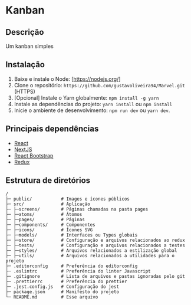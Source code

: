 # Kanban

## Descrição

Um kanban simples

## Instalação

1. Baixe e instale o Node: [https://nodejs.org/]
2. Clone o repositório: `https://github.com/gustavoliveira94/Marvel.git` (HTTPS)
3. \[Opcional\] Instale o Yarn globalmente: `npm install -g yarn`
4. Instale as dependências do projeto: `yarn install` ou `npm install`
5. Inicie o ambiente de desenvolvimento: `npm run dev` ou `yarn dev`.

## Principais dependências

- [React](https://reactjs.org/)
- [NextJS](https://nextjs.org/)
- [React Bootstrap](https://react-bootstrap.github.io/)
- [Redux](https://redux.js.org/)

## Estrutura de diretórios

```
/
├─ public/           # Images e ícones públicos
├─ src/              # Aplicação
├─ ├─screens/        # Páginas chamadas na pasta pages
├─ ├─atoms/          # Átomos
├─ ├─pages/          # Páginas
├─ ├─components/     # Componentes
├─ ├─icons/          # Ícones SVG
├─ ├─models/         # Interfaces ou Types globais
├─ ├─store/          # Configuração e arquivos relacionados ao redux
├─ ├─tests/          # Configuração e arquivos relacionados a testes
├─ ├─styles/         # Arquivos relacionados a estilização global
├─ ├─utils/          # Arquivos relacionados a utilidades para o projeto
├─ .editorconfig     # Preferência do editorconfig
├─ .eslintrc         # Preferência do linter Javascript
├─ .gitignore        # Lista de arquivos e pastas ignoradas pelo git
├─ .prettierrc       # Preferência do prettier
├─ .jest.config.js   # Configuração do jest
├─ package.json      # Manifesto do projeto
└─ README.md         # Esse arquivo
```
